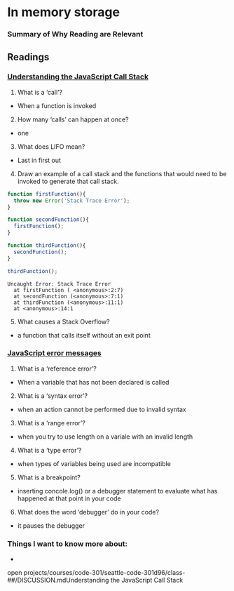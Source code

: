 # In memory storage

### Summary of Why Reading are Relevant

## Readings
### [Understanding the JavaScript Call Stack]([HTML](https://medium.freecodecamp.org/understanding-the-javascript-call-stack-861e41ae61d4))
1. What is a ‘call’?
  - When a function is invoked
2. How many ‘calls’ can happen at once?
  - one
3. What does LIFO mean?
  - Last in first out
4. Draw an example of a call stack and the functions that would need to be invoked to generate that call stack.
~~~ js
function firstFunction(){
  throw new Error('Stack Trace Error');
}

function secondFunction(){
  firstFunction();
}

function thirdFunction(){
  secondFunction();
}

thirdFunction();
~~~
~~~
Uncaught Error: Stack Trace Error
  at firstFunction ( <anonymous>:2:7)
  at secondFunction (<anonymous>:7:1)
  at thirdFunction (<anonymous>:11:1)
  at <anonymous>:14:1
~~~
5. What causes a Stack Overflow?
  - a function that calls itself without an exit point

### [JavaScript error messages]([HTML](https://codeburst.io/javascript-error-messages-debugging-d23f84f0ae7c))
1. What is a ‘reference error’?
  - When a variable that has not been declared is called
2. What is a ‘syntax error’?
  - when an action cannot be performed due to invalid syntax
3. What is a ‘range error’?
  - when you try to use length on a variale with an invalid length
4. What is a ‘type error’?
  - when types of variables being used are incompatible
5. What is a breakpoint?
  - inserting concole.log() or a debugger statement to evaluate what has happened at that point in your code
6. What does the word ‘debugger’ do in your code?
  - it pauses the debugger


### Things I want to know more about:
  -

open projects/courses/code-301/seattle-code-301d96/class-##/DISCUSSION.mdUnderstanding the JavaScript Call Stack
